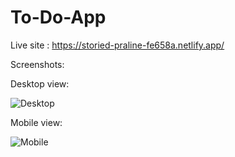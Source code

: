 # To-Do-App

Live site :  https://storied-praline-fe658a.netlify.app/

Screenshots:

Desktop view:

![Desktop](https://user-images.githubusercontent.com/95960286/185795712-262e97cb-ac90-45dc-910a-5fbc5c1ad29b.png)

Mobile view:

![Mobile](https://user-images.githubusercontent.com/95960286/185795689-16e4a701-6409-4b19-a762-ab1719e89412.png)
